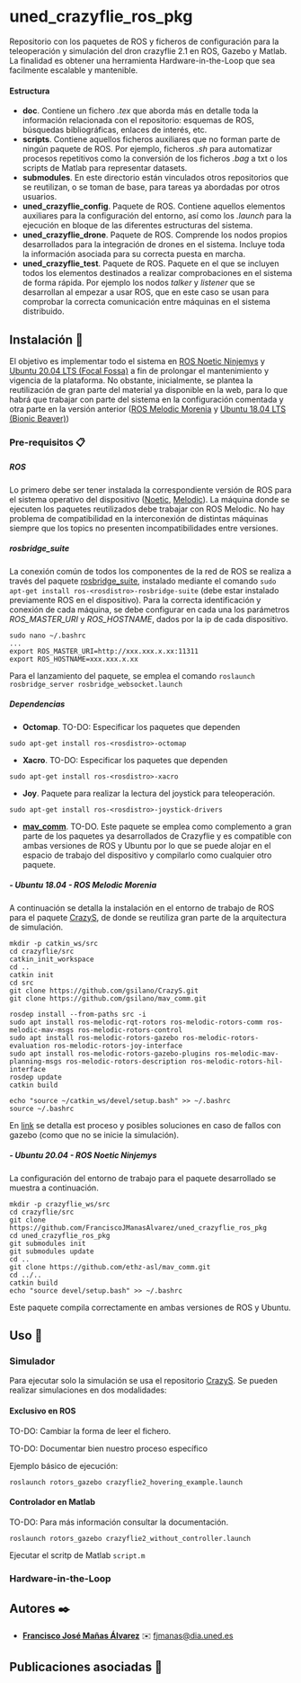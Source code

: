 # uned_crazyflie_ros_pkg
Repositorio con los paquetes de ROS y ficheros de configuración para la teleoperación y simulación del dron crazyflie 2.1 en ROS, Gazebo y Matlab. La finalidad es obtener una herramienta Hardware-in-the-Loop que sea facilmente escalable y mantenible.

#### Estructura 
- **doc**. Contiene un fichero _.tex_ que aborda más en detalle toda la información relacionada con el repositorio: esquemas de ROS, búsquedas bibliográficas, enlaces de interés, etc.
- **scripts**. Contiene aquellos ficheros auxiliares que no forman parte de ningún paquete de ROS. Por ejemplo, ficheros _.sh_ para automatizar procesos repetitivos como la conversión de los ficheros _.bag_ a txt o los scripts de Matlab para representar datasets.
- **submodules**. En este directorio están vinculados otros repositorios que se reutilizan, o se toman de base, para tareas ya abordadas por otros usuarios.
- **uned_crazyflie_config**. Paquete de ROS. Contiene aquellos elementos auxiliares para la configuración del entorno, así como los _.launch_ para la ejecución en bloque de las diferentes estructuras del sistema.
- **uned_crazyflie_drone**. Paquete de ROS. Comprende los nodos propios desarrollados para la integración de drones en el sistema. Incluye toda la información asociada para su correcta puesta en marcha.
- **uned_crazyflie_test**. Paquete de ROS. Paquete en el que se incluyen todos los elementos destinados a realizar comprobaciones en el sistema de forma rápida. Por ejemplo los nodos _talker_ y _listener_ que se desarrollan al empezar a usar ROS, que en este caso se usan para comprobar la correcta comunicación entre máquinas en el sistema distribuido.

## Instalación :book:
El objetivo es implementar todo el sistema en [ROS Noetic Ninjemys](https://http://wiki.ros.org/noetic) y [Ubuntu 20.04 LTS (Focal Fossa)](https://releases.ubuntu.com/20.04/)  a fin de prolongar el mantenimiento y vigencia de la plataforma. No obstante, inicialmente, se plantea la reutilización de gran parte del material ya disponible en la web, para lo que habrá que trabajar con parte del sistema en la configuración comentada y otra parte en la versión anterior ([ROS Melodic Morenia](http://wiki.ros.org/melodic) y [Ubuntu 18.04 LTS (Bionic Beaver)](https://releases.ubuntu.com/18.04/))

### Pre-requisitos 📋
##### ROS
Lo primero debe ser tener instalada la correspondiente versión de ROS para el sistema operativo del dispositivo ([Noetic](https://http://wiki.ros.org/noetic/Installation), [Melodic](https://http://wiki.ros.org/melodic/Installation)). La máquina donde se ejecuten los paquetes reutilizados debe trabajar con ROS Melodic. No hay problema de compatibilidad en la interconexión de distintas máquinas siempre que los topics no presenten incompatibilidades entre versiones. 

##### rosbridge_suite
La conexión común de todos los componentes de la red de ROS se realiza a través del paquete [rosbridge_suite](http://wiki.ros.org/rosbridge_suite), instalado mediante el comando `sudo apt-get install ros-<rosdistro>-rosbridge-suite` (debe estar instalado previamente ROS en el dispositivo). Para la correcta identificación y conexión de cada máquina, se debe configurar en cada una los parámetros _ROS_MASTER_URI_ y _ROS_HOSTNAME_, dados por la ip de cada dispositivo. 
  ```
  sudo nano ~/.bashrc
  ...
  export ROS_MASTER_URI=http://xxx.xxx.x.xx:11311
  export ROS_HOSTNAME=xxx.xxx.x.xx
  ```
  Para el lanzamiento del paquete, se emplea el comando `roslaunch rosbridge_server rosbridge_websocket.launch`

##### Dependencias
 - **Octomap**. TO-DO: Especificar los paquetes que dependen
 ```
 sudo apt-get install ros-<rosdistro>-octomap
 ```
  - **Xacro**. TO-DO: Especificar los paquetes que dependen
 ```
 sudo apt-get install ros-<rosdistro>-xacro 
 ```
 - **Joy**. Paquete para realizar la lectura del joystick para teleoperación.
 ```
sudo apt-get install ros-<rosdistro>-joystick-drivers
```
 - **[mav_comm](https://github.com/ethz-asl/mav_comm)**. TO-DO. Este paquete se emplea como complemento a gran parte de los paquetes ya desarrollados de Crazyflie y es compatible con ambas versiones de ROS y Ubuntu por lo que se puede alojar en el espacio de trabajo del dispositivo y compilarlo como cualquier otro paquete. 

##### - Ubuntu 18.04 - ROS Melodic Morenia
A continuación se detalla la instalación en el entorno de trabajo de ROS para el paquete [CrazyS](https://github.com/gsilano/CrazyS), de donde se reutiliza gran parte de la arquitectura de simulación.
```
mkdir -p catkin_ws/src
cd crazyflie/src
catkin_init_workspace
cd ..
catkin init
cd src
git clone https://github.com/gsilano/CrazyS.git
git clone https://github.com/gsilano/mav_comm.git

rosdep install --from-paths src -i
sudo apt install ros-melodic-rqt-rotors ros-melodic-rotors-comm ros-melodic-mav-msgs ros-melodic-rotors-control
sudo apt install ros-melodic-rotors-gazebo ros-melodic-rotors-evaluation ros-melodic-rotors-joy-interface
sudo apt install ros-melodic-rotors-gazebo-plugins ros-melodic-mav-planning-msgs ros-melodic-rotors-description ros-melodic-rotors-hil-interface
rosdep update
catkin build

echo "source ~/catkin_ws/devel/setup.bash" >> ~/.bashrc
source ~/.bashrc
```
En [link](https://github.com/gsilano/CrazyS#installation-instructions---ubuntu-1804-with-ros-melodic-and-gazebo-9) se detalla est proceso y posibles soluciones en caso de fallos con gazebo (como que no se inicie la simulación).
##### - Ubuntu 20.04 - ROS Noetic Ninjemys
La configuración del entorno de trabajo para el paquete desarrollado se muestra a continuación.
```
mkdir -p crazyflie_ws/src
cd crazyflie/src
git clone https://github.com/FranciscoJManasAlvarez/uned_crazyflie_ros_pkg
cd uned_crazyflie_ros_pkg
git submodules init
git submodules update
cd ..
git clone https://github.com/ethz-asl/mav_comm.git
cd ../..
catkin build
echo "source devel/setup.bash" >> ~/.bashrc
```
Este paquete compila correctamente en ambas versiones de ROS y Ubuntu. 

## Uso 🔧
### Simulador
Para ejecutar solo la simulación se usa el repositorio [CrazyS](https://github.com/gsilano/CrazyS). Se pueden realizar simulaciones en dos modalidades:
#### Exclusivo en ROS
TO-DO: Cambiar la forma de leer el fichero.

TO-DO: Documentar bien nuestro proceso específico

Ejemplo básico de ejecución:
```
roslaunch rotors_gazebo crazyflie2_hovering_example.launch
```

#### Controlador en Matlab
TO-DO: Para más información consultar la documentación.
```
roslaunch rotors_gazebo crazyflie2_without_controller.launch
```
Ejecutar el scritp de Matlab `script.m`

### Hardware-in-the-Loop

## Autores ✒️
* **[Francisco José Mañas Álvarez](https://github.com/FranciscoJManasAlvarez)** :envelope: fjmanas@dia.uned.es

## Publicaciones asociadas :paperclip:

